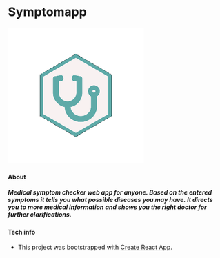 # Symptomapp
![SYMPTOMAPP](https://github.com/Symptomapp/symptomapp-web/blob/master/src/rotating_logo.gif?raw=true)

#### About

##### Medical symptom checker web app for anyone. Based on the entered symptoms it tells you what possible diseases you may have. It directs you to more medical information and shows you the right doctor for further clarifications.


#### Tech info
- This project was bootstrapped with [Create React App](https://github.com/facebook/create-react-app).
